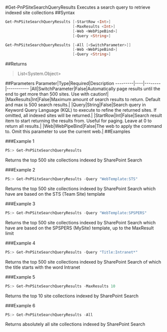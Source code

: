 #Get-PnPSiteSearchQueryResults
Executes a search query to retrieve indexed site collections
##Syntax
```powershell
Get-PnPSiteSearchQueryResults [-StartRow <Int>]
                              [-MaxResults <Int>]
                              [-Web <WebPipeBind>]
                              [-Query <String>]
```


```powershell
Get-PnPSiteSearchQueryResults [-All [<SwitchParameter>]]
                              [-Web <WebPipeBind>]
                              [-Query <String>]
```


##Returns
>List<System.Object>

##Parameters
Parameter|Type|Required|Description
---------|----|--------|-----------
|All|SwitchParameter|False|Automatically page results until the end to get more than 500 sites. Use with caution!|
|MaxResults|Int|False|Maximum amount of search results to return. Default and max is 500 search results.|
|Query|String|False|Search query in Keyword Query Language (KQL) to execute to refine the returned sites. If omitted, all indexed sites will be returned.|
|StartRow|Int|False|Search result item to start returning the results from. Useful for paging. Leave at 0 to return all results.|
|Web|WebPipeBind|False|The web to apply the command to. Omit this parameter to use the current web.|
##Examples

###Example 1
```powershell
PS:> Get-PnPSiteSearchQueryResults
```
Returns the top 500 site collections indexed by SharePoint Search

###Example 2
```powershell
PS:> Get-PnPSiteSearchQueryResults -Query "WebTemplate:STS"
```
Returns the top 500 site collections indexed by SharePoint Search which have are based on the STS (Team Site) template

###Example 3
```powershell
PS:> Get-PnPSiteSearchQueryResults -Query "WebTemplate:SPSPERS"
```
Returns the top 500 site collections indexed by SharePoint Search which have are based on the SPSPERS (MySite) template, up to the MaxResult limit

###Example 4
```powershell
PS:> Get-PnPSiteSearchQueryResults -Query "Title:Intranet*"
```
Returns the top 500 site collections indexed by SharePoint Search of which the title starts with the word Intranet

###Example 5
```powershell
PS:> Get-PnPSiteSearchQueryResults -MaxResults 10
```
Returns the top 10 site collections indexed by SharePoint Search

###Example 6
```powershell
PS:> Get-PnPSiteSearchQueryResults -All
```
Returns absolutely all site collections indexed by SharePoint Search
